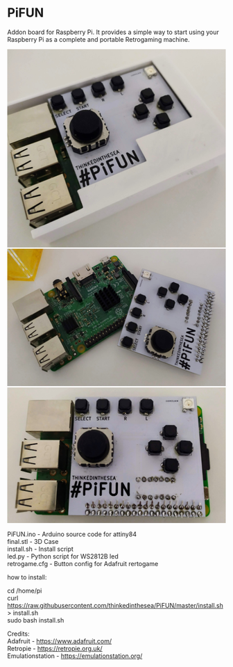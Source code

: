 # PiFUN

Addon board for Raspberry Pi. It provides a simple way to start using your Raspberry Pi as a complete and portable Retrogaming machine.  

  
![Screenshot](/images/IMG_20200110_174037.jpg)  
![Screenshot](/images/IMG_20200110_173826.jpg)  
![Screenshot](/images/IMG_20200110_173849.jpg)  
    
PiFUN.ino       -   Arduino source code for attiny84   
final.stl       -   3D Case   
install.sh      -   Install script   
led.py          -   Python script for WS2812B led   
retrogame.cfg   -   Button config for Adafruit rertogame  
  
  
how to install:

cd /home/pi\
curl https://raw.githubusercontent.com/thinkedinthesea/PiFUN/master/install.sh > install.sh\
sudo bash install.sh
  
  
Credits:  
Adafruit - https://www.adafruit.com/  
Retropie - https://retropie.org.uk/  
Emulationstation - https://emulationstation.org/  
